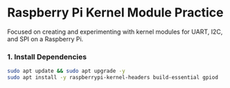 # Raspberry Pi Kernel Module Practice

Focused on creating and experimenting with kernel modules for UART, I2C, and SPI on a Raspberry Pi. 

### **1. Install Dependencies**  
```sh
sudo apt update && sudo apt upgrade -y
sudo apt install -y raspberrypi-kernel-headers build-essential gpiod
```
